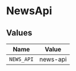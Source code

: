 # NewsApi


## Values

| Name       | Value      |
| ---------- | ---------- |
| `NEWS_API` | news-api   |